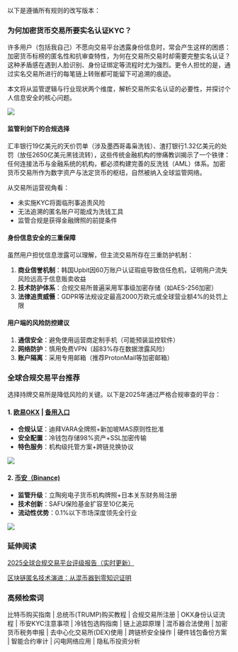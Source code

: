 以下是遵循所有规则的改写版本：

### 为何加密货币交易所要实名认证KYC？

许多用户（包括我自己）不愿向交易平台透露身份信息时，常会产生这样的困惑：加密货币标榜的匿名性和抗审查特性，为何在交易所交易时却需要完整实名认证？这种矛盾感在遇到人脸识别、身份证绑定等流程时尤为强烈。更令人担忧的是，通过实名交易所进行的每笔链上转账都可能留下可追溯的痕迹。

本文将从监管逻辑与行业现状两个维度，解析交易所实名认证的必要性，并探讨个人信息安全的核心问题。

[![](https://307e939.webp.li/20250415173634650.png)](https://btc8848.com/top-10-exchanges)

#### 监管利剑下的合规选择
汇丰银行19亿美元的天价罚单（涉及墨西哥毒枭洗钱）、渣打银行1.32亿美元的处罚（放任2650亿美元黑钱流转），这些传统金融机构的惨痛教训揭示了一个铁律：任何连接法币与金融系统的机构，都必须构建完善的反洗钱（AML）体系。加密货币交易所作为数字资产与法定货币的枢纽，自然被纳入全球监管网络。

从交易所运营视角看：
- 未实施KYC将面临刑事追责风险
- 无法追溯的匿名账户可能成为洗钱工具
- 监管合规是获得金融牌照的前提条件

#### 身份信息安全的三重保障
虽然用户担忧信息泄露可以理解，但主流交易所存在三重防护机制：
1. **商业信誉机制**：韩国Upbit因60万账户认证瑕疵导致信任危机，证明用户流失风险远高于信息贩卖收益
2. **技术防护体系**：合规交易所普遍采用军事级加密存储（如AES-256加密）
3. **法律追责威慑**：GDPR等法规设定最高2000万欧元或全球营业额4%的处罚上限

#### 用户端的风险防控建议
1. **通信安全**：避免使用运营商定制手机（可能预装监控软件）
2. **网络防护**：慎用免费VPN（超83%存在数据泄露风险）
3. **账户隔离**：采用专用邮箱（推荐ProtonMail等加密邮箱）

### 全球合规交易平台推荐
选择持牌交易所是降低风险的关键。以下是2025年通过严格合规审查的平台：

#### 1. [欧易OKX](https://www.okx.com/zh-hans/join/74873351) | [备用入口](https://www.chouyi.world/zh-hans/join/18639032)
- **合规认证**：迪拜VARA全牌照+新加坡MAS原则性批准
- **安全配置**：冷钱包存储98%资产+SSL加密传输
- **特色服务**：机构级托管方案+跨链兑换协议

[![](https://fe095ec.webp.li/top-10-exchanges-001.jpg)](https://www.chouyi.world/zh-hans/join/18639032)

#### 2. [币安（Binance)](https://accounts.binance.com/zh-CN/register?ref=36457687)
- **监管升级**：立陶宛电子货币机构牌照+日本关东财务局注册
- **技术创新**：SAFU保险基金扩容至10亿美元
- **流动性优势**：0.1%以下市场深度领先全行业

[![](https://fe095ec.webp.li/top-10-exchanges-002.jpg)](https://accounts.binance.com/zh-CN/register?ref=36457687)

### 延伸阅读
[2025全球合规交易平台评级报告（实时更新）](https://btc8848.com/top-10-exchanges/)

[区块链匿名技术演进：从混币器到零知识证明](https://heiyetouzi.xyz/biquanstory001/)

### 高频检索词
比特币购买指南 | 总统币(TRUMP)购买教程 | 合规交易所注册 | OKX身份认证流程 | 币安KYC注意事项 | 冷钱包选购指南 | 链上追踪原理 | 混币器合法使用 | 加密货币税务申报 | 去中心化交易所(DEX)使用 | 跨链桥安全操作 | 硬件钱包备份方案 | 智能合约审计 | 闪电网络应用 | 隐私币投资分析